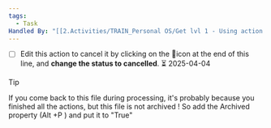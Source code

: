 ```yaml
---
tags:
  - Task
Handled By: "[[2.Activities/TRAIN_Personal OS/Get lvl 1 - Using action backlogs 2025-04-04-1112.md|Get lvl 1 - Using action backlogs 2025-04-04-1112]]"
---
```





- [ ] Edit this action to cancel it by clicking on the 📝icon at the end of this line, and **change the status to cancelled**.  ⏳ 2025-04-04


> [!tip] 
> If you come back to this file during processing, it's probably because you finished all the actions, but this file is not archived ! So add the Archived property (Alt +P ) and put it to "True"
